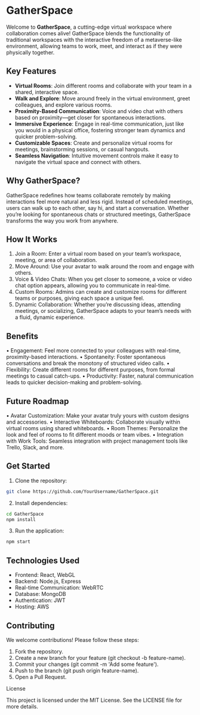 
# GatherSpace

Welcome to **GatherSpace**, a cutting-edge virtual workspace where collaboration comes alive! GatherSpace blends the functionality of traditional workspaces with the interactive freedom of a metaverse-like environment, allowing teams to work, meet, and interact as if they were physically together.

## Key Features

- **Virtual Rooms**: Join different rooms and collaborate with your team in a shared, interactive space.
- **Walk and Explore**: Move around freely in the virtual environment, greet colleagues, and explore various rooms.
- **Proximity-Based Communication**: Voice and video chat with others based on proximity—get closer for spontaneous interactions.
- **Immersive Experience**: Engage in real-time communication, just like you would in a physical office, fostering stronger team dynamics and quicker problem-solving.
- **Customizable Spaces**: Create and personalize virtual rooms for meetings, brainstorming sessions, or casual hangouts.
- **Seamless Navigation**: Intuitive movement controls make it easy to navigate the virtual space and connect with others.

## Why GatherSpace?

GatherSpace redefines how teams collaborate remotely by making interactions feel more natural and less rigid. Instead of scheduled meetings, users can walk up to each other, say hi, and start a conversation. Whether you’re looking for spontaneous chats or structured meetings, GatherSpace transforms the way you work from anywhere.

## How It Works


1.	Join a Room: Enter a virtual room based on your team’s workspace, meeting, or area of collaboration.
2.	Move Around: Use your avatar to walk around the room and engage with others.
3.	Voice & Video Chats: When you get closer to someone, a voice or video chat option appears, allowing you to communicate in real-time.
4.	Custom Rooms: Admins can create and customize rooms for different teams or purposes, giving each space a unique feel.
5.	Dynamic Collaboration: Whether you’re discussing ideas, attending meetings, or socializing, GatherSpace adapts to your team’s needs with a fluid, dynamic experience.


## Benefits

• Engagement: Feel more connected to your colleagues with real-time, proximity-based interactions.
• Spontaneity: Foster spontaneous conversations and break the monotony of structured video calls.
• Flexibility: Create different rooms for different purposes, from formal meetings to casual catch-ups.
• Productivity: Faster, natural communication leads to quicker decision-making and problem-solving.



## Future Roadmap

• Avatar Customization: Make your avatar truly yours with custom designs and accessories.
• Interactive Whiteboards: Collaborate visually within virtual rooms using shared whiteboards.
• Room Themes: Personalize the look and feel of rooms to fit different moods or team vibes.
• Integration with Work Tools: Seamless integration with project management tools like Trello, Slack, and more.



## Get Started



 1. Clone the repository:

```bash
git clone https://github.com/YourUsername/GatherSpace.git
```

2. Install dependencies:


```bash
cd GatherSpace
npm install
```



3. Run the application:

   
```bash
npm start
```


## Technologies Used

- Frontend: React, WebGL
- Backend: Node.js, Express
- Real-time Communication: WebRTC
- Database: MongoDB
- Authentication: JWT
- Hosting: AWS

## Contributing

We welcome contributions! Please follow these steps:

1.	Fork the repository.
2.	Create a new branch for your feature (git checkout -b feature-name).
3.	Commit your changes (git commit -m 'Add some feature').
4.	Push to the branch (git push origin feature-name).
5.	Open a Pull Request.

License

This project is licensed under the MIT License. See the LICENSE file for more details.

